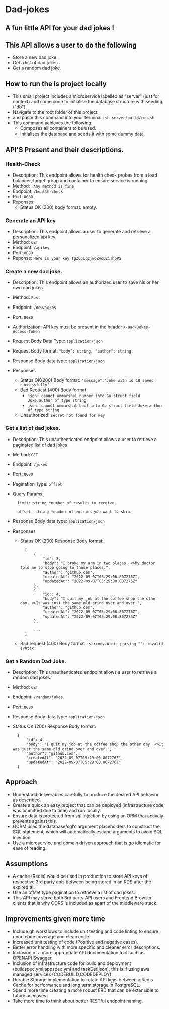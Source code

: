 # Dad-jokes

## A fun little API for your dad jokes !

## This API allows a user to do the following

- Store a new dad joke.
- Get a list of dad jokes.
- Get a random dad joke.

## How to run the is project locally 

- This small project includes a microservice labelled as "server" (just for context) and 
    some code to initialise the database structure with seeding ("db").
- Navigate to the root folder of this project.
- and paste this command into your terminal : ```sh server/build/run.sh```
- This command achieves the following:
    - Composes all containers to be used.
    - Initialises the database and seeds it with some dummy data.

## API'S Present and their descriptions.

### Health-Check

- Description: This endpoint allows for health check probes from a load balancer, target group and container to ensure service is running.
- Method: `` Any method is fine``
- Endpoint: ``/health-check``
- Port: ``8080``
- Reponses:
    - Status OK (200) body format: empty.

### Generate an API key

- Description: This endpoint allows a user to generate and retrieve a personalized api key.
- Method: ``GET``
- Endpoint: ``/apikey``
- Port: ``8080``
- Reponse: ``Here is your key tgZ6bLqzjwoZvoD2iThbPS``

### Create a new dad joke.

- Description: This endpoint allows an authorized user to save his or her own dad jokes.
- Method: ``Post``
- Endpoint: ``/new/jokes``
- Port: ``8080``
- Authorization:   API key must be present in the header                                     ``X-Dad-Jokes-Access-Token``

- Request Body Data Type: ``application/json``
- Request Body format: 
    ``
        "body": string,
        "author": string,
    ``

- Response Body data type: ``application/json``
- Responses
    - Status OK(200) Body format: ``"message":"Joke with id 10 saved successfully"``
    - Bad Request (400) Body format: 
        - `` json: cannot unmarshal number into Go struct field Joke.author of type string ``
        - `` json: cannot unmarshal bool into Go struct field Joke.author of type string ``
    - Unauthorized: `` secret not found for key ``

### Get a list of dad jokes.
- Description: This unauthenticated endpoint allows a user to retrieve a paginated list 
            of dad jokes.
- Method: ``GET``
- Endpoint: ``/jokes``
- Port: ``8080``
- Pagination Type: ``offset``
- Query Params: 


        limit: string *number of results to receive.

        offset: string *number of entries you want to skip.


- Response Body data type: ``application/json``
- Responses
    - Status OK (200) Response Body format: 


            [
                {
                    "id": 3,
                    "body": "I broke my arm in two places. <>My doctor told me to stop going to those places.",
                    "author": "github.com",
                    "createdAt": "2022-09-07T05:29:00.807276Z",
                    "updatedAt": "2022-09-07T05:29:00.807276Z"
                },
                {
                    "id": 4,
                    "body": "I quit my job at the coffee shop the other day. <>It was just the same old grind over and over.",
                    "author": "github.com",
                    "createdAt": "2022-09-07T05:29:00.807276Z",
                    "updatedAt": "2022-09-07T05:29:00.807276Z"
                },

                ...
            ]
    - Bad request (400) Body format : ``strconv.Atoi: parsing "": invalid syntax``


### Get a Random Dad Joke.

- Description: This unauthenticated endpoint allows a user to retrieve a random dad jokes.
- Method: ``GET``
- Endpoint: ``/random/jokes``
- Port: ``8080``
- Response Body data type: ``application/json``
- Status OK (200) Response Body format: 

        {
            "id": 4,
            "body": "I quit my job at the coffee shop the other day. <>It was just the same old grind over and over.",
            "author": "github.com",
            "createdAt": "2022-09-07T05:29:00.807276Z",
            "updatedAt": "2022-09-07T05:29:00.807276Z"
        }

## Approach

- Understand deliverables carefully to produce the desired API behavior as described.
- Create a quick an easy project that can be deployed (infrastructure code was ommitted due to time) and run locally.
- Ensure data is protected from sql injection by using an ORM that actively prevents against this.
- GORM uses the database/sql‘s argument placeholders to construct the SQL statement,
which will automatically escape arguments to avoid SQL injection
- Use a microservice and domain driven approach that is go idiomatic for ease of reading.

## Assumptions

- A cache (Redis) would be used in production to store API keys of respective 3rd party apis between being stored in an RDS after the expired ttl.
- Use an offset type pagination to retrieve a list of dad jokes.
- This API may serve both 3rd party API users and Frontend Browser clients that is why CORS is included as apart of the middleware stack.


## Improvements given more time

- Include gh workflows to include unit testing and code linting to ensure good code coverage
and clean code.
- Increased unit testing of code (Positive and negative cases).
- Better error handling with more specific and cleaner error descriptions.
- Inclusion of a more appropriate API documentation tool such as  OPENAPI Swagger.
- Inclusion of infrastructure code for build and deployment (buildspec.yml,appspec.yml and taskDef.json), this is if using aws managed services (CODEBUILD,CODEDEPLOY)
- Durable Storage implementation to rotate API keys between a Redis Cache for performance and long term storage in PostgreSQL.
- Spend more time creating a more robust ERD that can be extensible to future usecases.
- Take more time to think about better RESTful endpoint naming.





